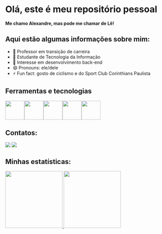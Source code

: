 # Olá, este é meu repositório pessoal

**Me chamo Alexandre, mas pode me chamar de Lê!**

## **Aqui estão algumas informações sobre mim:**

- 🔭 Professor em transição de carreira
- 🌱 Estudante de Tecnologia da Informação
- 🤔 Interesse em desenvolvimento back-end 
- 😄 Pronouns: ele/dele
- ⚡ Fun fact: gosto de ciclismo e do Sport Club Corinthians Paulista 

## Ferramentas e tecnologias

<div style="display: flex; gap: 500 px; align-items: center;">
    <img src="https://cdn.jsdelivr.net/gh/devicons/devicon@latest/icons/java/java-original-wordmark.svg" width="60" height="60" />
    <img src="https://cdn.jsdelivr.net/gh/devicons/devicon@latest/icons/spring/spring-original-wordmark.svg" width="60" height="60" />
    <img src="https://cdn.jsdelivr.net/gh/devicons/devicon@latest/icons/git/git-original-wordmark.svg" width="60" height="60" />
    <img src="https://cdn.jsdelivr.net/gh/devicons/devicon@latest/icons/postgresql/postgresql-original-wordmark.svg" width="60" height="60"/>
    <img src="https://cdn.jsdelivr.net/gh/devicons/devicon@latest/icons/mysql/mysql-original-wordmark.svg" width="60" height="60"/>  
</div>

        


## Contatos:

<div>
<a href = "mailto:alexandreluizadriano@gmail.com"><img loading="lazy" src="https://img.shields.io/badge/Gmail-D14836?style=for-the-badge&logo=gmail&logoColor=white" target="_blank"></a>
<a href="https://www.linkedin.com/in/alexandre-adriano-3bb729346/" target="_blank"><img loading="lazy" src="https://img.shields.io/badge/-LinkedIn-%230077B5?style=for-the-badge&logo=linkedin&logoColor=white" target="_blank"></a>   
</div>


## Minhas estatísticas:

<div>
<a href="https://github.com/eglito">
<img loading="lazy" height="180em" src="https://github-readme-stats.vercel.app/api/top-langs/?username=eglito&layout=compact&langs_count=7&theme=dracula"/>
<img loading="lazy" height="180em" src="https://github-readme-stats.vercel.app/api?username=eglito&show_icons=true&theme=dracula&include_all_commits=true&count_private=true"/>
</div>
